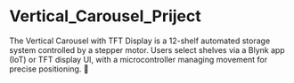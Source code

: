 # Vertical_Carousel_Priject
The Vertical Carousel with TFT Display is a 12-shelf automated storage system controlled by a stepper motor. Users select shelves via a Blynk app (IoT) or TFT display UI, with a microcontroller managing movement for precise positioning. 🚀
